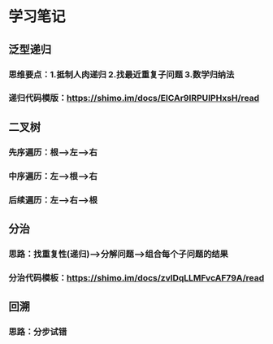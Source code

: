 # 学习笔记
## 泛型递归
### 思维要点：1.抵制人肉递归 2.找最近重复子问题 3.数学归纳法
### 递归代码模版：https://shimo.im/docs/EICAr9lRPUIPHxsH/read

## 二叉树
### 先序遍历：根-->左-->右
### 中序遍历：左-->根-->右
### 后续遍历：左-->右-->根

## 分治
### 思路：找重复性(递归)-->分解问题-->组合每个子问题的结果
### 分治代码模板：https://shimo.im/docs/zvlDqLLMFvcAF79A/read

## 回溯
### 思路：分步试错

